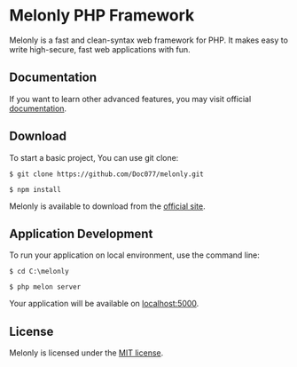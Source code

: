 # Melonly PHP Framework

Melonly is a fast and clean-syntax web framework for PHP. It makes easy to write high-secure, fast web applications with fun.

## Documentation

If you want to learn other advanced features, you may visit official [documentation](https://melonly.dev/docs).

## Download

To start a basic project, You can use git clone:

```
$ git clone https://github.com/Doc077/melonly.git

$ npm install
```

Melonly is available to download from the [official site](https://melonly.dev).

## Application Development

To run your application on local environment, use the command line:

```
$ cd C:\melonly

$ php melon server
```

Your application will be available on [localhost:5000](http://localhost:5000).

## License

Melonly is licensed under the [MIT license](LICENSE).
